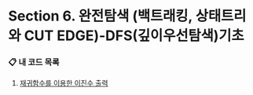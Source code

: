 # Section 6. 완전탐색 (백트래킹, 상태트리와 CUT EDGE)-DFS(깊이우선탐색)기초

### 📋 내 코드 목록
1. [재귀함수를 이용한 이진수 출력](solution_1.py)